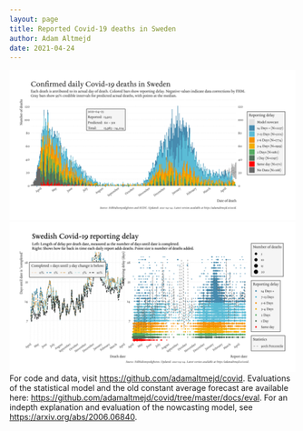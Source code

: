 ```yaml
---
layout: page
title: Reported Covid-19 deaths in Sweden
author: Adam Altmejd
date: 2021-04-24
---
```


![Graph of Swedish Covid-19 deaths with reporting delay.](deaths_lag_sweden_2021-04-24.png "Swedish Covid-19 deaths.")
![Graph of Swedish Covid-19 reporting delay in daily deaths.](lag_trend_sweden_2021-04-24.png "Trend in Swedish Covid-19 mortality reporting delay.")
For code and data, visit <https://github.com/adamaltmejd/covid>.
Evaluations of the statistical model and the old constant average forecast are available here: <https://github.com/adamaltmejd/covid/tree/master/docs/eval>.
For an indepth explanation and evaluation of the nowcasting model, see <https://arxiv.org/abs/2006.06840>.
